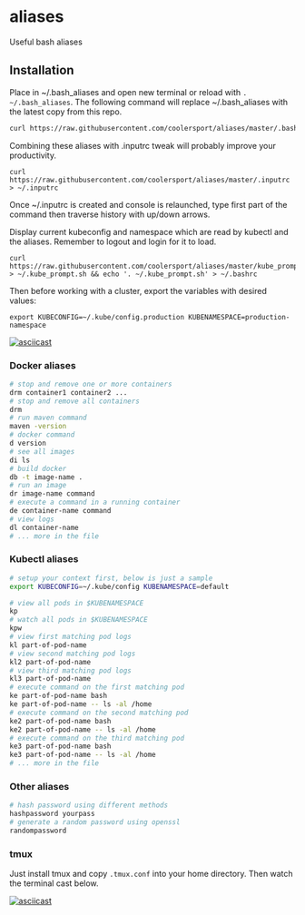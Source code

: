 # aliases
Useful bash aliases

## Installation

Place in ~/.bash_aliases and open new terminal or reload with `. ~/.bash_aliases`.
The following command will replace ~/.bash_aliases with the latest copy from this repo.

```bash
curl https://raw.githubusercontent.com/coolersport/aliases/master/.bash_aliases > ~/.bash_aliases
```

Combining these aliases with .inputrc tweak will probably improve your productivity.

```
curl https://raw.githubusercontent.com/coolersport/aliases/master/.inputrc > ~/.inputrc
```

Once ~/.inputrc is created and console is relaunched, type first part of the command then traverse history with up/down arrows.

Display current kubeconfig and namespace which are read by kubectl and the aliases. Remember to logout and login for it to load.

```
curl https://raw.githubusercontent.com/coolersport/aliases/master/kube_prompt.sh > ~/.kube_prompt.sh && echo '. ~/.kube_prompt.sh' > ~/.bashrc
```

Then before working with a cluster, export the variables with desired values:
```
export KUBECONFIG=~/.kube/config.production KUBENAMESPACE=production-namespace
```

[![asciicast](https://asciinema.org/a/246242.svg)](https://asciinema.org/a/246242)

### Docker aliases

```bash
# stop and remove one or more containers
drm container1 container2 ...
# stop and remove all containers
drm
# run maven command
maven -version
# docker command
d version
# see all images
di ls
# build docker
db -t image-name .
# run an image
dr image-name command
# execute a command in a running container
de container-name command
# view logs
dl container-name
# ... more in the file
```

### Kubectl aliases

```bash
# setup your context first, below is just a sample
export KUBECONFIG=~/.kube/config KUBENAMESPACE=default

# view all pods in $KUBENAMESPACE
kp
# watch all pods in $KUBENAMESPACE
kpw
# view first matching pod logs
kl part-of-pod-name
# view second matching pod logs
kl2 part-of-pod-name
# view third matching pod logs
kl3 part-of-pod-name
# execute command on the first matching pod
ke part-of-pod-name bash
ke part-of-pod-name -- ls -al /home
# execute command on the second matching pod
ke2 part-of-pod-name bash
ke2 part-of-pod-name -- ls -al /home
# execute command on the third matching pod
ke3 part-of-pod-name bash
ke3 part-of-pod-name -- ls -al /home
# ... more in the file
```

### Other aliases

```bash
# hash password using different methods
hashpassword yourpass
# generate a random password using openssl
randompassword
```

### tmux

Just install tmux and copy `.tmux.conf` into your home directory. Then watch the terminal cast below.

[![asciicast](https://asciinema.org/a/uik4MtmWSymiwiHUX47tmXByp.svg)](https://asciinema.org/a/uik4MtmWSymiwiHUX47tmXByp)
